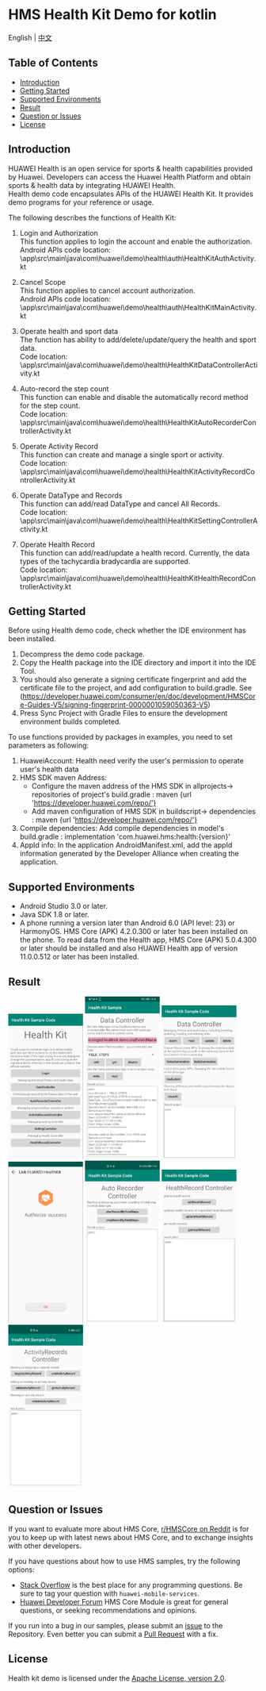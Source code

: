 # HMS Health Kit Demo for kotlin
English | [中文](https://github.com/HMS-Core/hms-health-demo-kotlin/blob/master/README_ZH.md)
## Table of Contents

 * [Introduction](#introduction)
 * [Getting Started](#getting-started)
 * [Supported Environments](#supported-environments)
 * [Result](#result)
 * [Question or Issues](#question-or-issues)
 * [License](#license)

## Introduction
HUAWEI Health is an open service for sports & health capabilities provided by Huawei. Developers can access the Huawei Health Platform and obtain sports & health data by integrating HUAWEI Health.   
Health demo code encapsulates APIs of the HUAWEI Health Kit. It provides demo programs for your reference or usage.   

The following describes the functions of Health Kit:  
1)  Login and Authorization  
This function applies to login the account and enable the authorization.  
Android APIs code location:  \app\src\main\java\com\huawei\demo\health\auth\HealthKitAuthActivity.kt   

2)  Cancel Scope  
This function applies to cancel account authorization.  
Android APIs code location:  \app\src\main\java\com\huawei\demo\health\auth\HealthKitMainActivity.kt   
    
3)  Operate health and sport data  
The function has ability to add/delete/update/query the health and sport data.  
Code location: \app\src\main\java\com\huawei\demo\health\HealthKitDataControllerActivity.kt   
    
4) Auto-record the step count  
This function can enable and disable the automatically record method for the step count.  
Code location: \app\src\main\java\com\huawei\demo\health\HealthKitAutoRecorderControllerActivity.kt   
    
5) Operate Activity Record   
This function can create and manage a single sport or activity.  
Code location:  \app\src\main\java\com\huawei\demo\health\HealthKitActivityRecordControllerActivity.kt   
    
6) Operate DataType and Records  
This function can add/read DataType and cancel All Records.   
Code location:  \app\src\main\java\com\huawei\demo\health\HealthKitSettingControllerActivity.kt 
    
7) Operate Health Record  
This function can add/read/update a health record. Currently, the data types of the tachycardia bradycardia are supported.   
Code location:  \app\src\main\java\com\huawei\demo\health\HealthKitHealthRecordControllerActivity.kt   

## Getting Started
Before using Health demo code, check whether the IDE environment has been installed. 
1. Decompress the demo code package.    
2. Copy the Health package into the IDE directory and import it into the IDE Tool.
3. You should also generate a signing certificate fingerprint  and add the certificate file to the project, and add configuration to build.gradle. See (https://developer.huawei.com/consumer/en/doc/development/HMSCore-Guides-V5/signing-fingerprint-0000001059050363-V5)
4. Press Sync Project with Gradle Files to ensure the development environment builds completed.

To use functions provided by packages in examples, you need to set parameters as following:
1. HuaweiAccount: Health need verify the user's permission to operate user's health data
2. HMS SDK maven Address:
    * Configure the maven address of the HMS SDK in allprojects-> repositories of project's build.gradle : maven {url 'https://developer.huawei.com/repo/'}
    * Add maven configuration of HMS SDK in buildscript-> dependencies : maven {url 'https://developer.huawei.com/repo/'}
3. Compile dependencies: Add compile dependencies in model's build.gradle : implementation 'com.huawei.hms:health:{version}'
4. AppId info: In the application AndroidManifest.xml, add the appId information generated by the Developer Alliance when creating the application.

## Supported Environments
* Android Studio 3.0 or later.
* Java SDK 1.8 or later.
* A phone running a version later than Android 6.0 (API level: 23) or HarmonyOS. HMS Core (APK) 4.2.0.300 or later has been installed on the phone. To read data from the Health app, HMS Core (APK) 5.0.4.300 or later should be installed and also HUAWEI Health app of version 11.0.0.512 or later has been installed.

## Result
   <img src="images/result_1.png" width = 30% height = 30%> <img src="images/result_5.png" width = 30% height = 30%>
   <img src="images/result_2.png" width = 30% height = 30%> <img src="images/result_6.png" width = 30% height = 30%>
   <img src="images/result_3.png" width = 30% height = 30%> <img src="images/result_7.png" width = 30% height = 30%>
   <img src="images/result_4.png" width = 30% height = 30%> 
   
   
## Question or Issues
If you want to evaluate more about HMS Core, [r/HMSCore on Reddit](https://www.reddit.com/r/HuaweiDevelopers/) is for you to keep up with latest news about HMS Core, and to exchange insights with other developers.

If you have questions about how to use HMS samples, try the following options:
- [Stack Overflow](https://stackoverflow.com/questions/tagged/huawei-mobile-services) is the best place for any programming questions. Be sure to tag your question with 
`huawei-mobile-services`.
- [Huawei Developer Forum](https://forums.developer.huawei.com/forumPortal/en/home?fid=0101187876626530001) HMS Core Module is great for general questions, or seeking recommendations and opinions.

If you run into a bug in our samples, please submit an [issue](https://github.com/HMS-Core/hms-health-demo-kotlin/issues) to the Repository. Even better you can submit a [Pull Request](https://github.com/HMS-Core/hms-health-demo/pulls) with a fix.
	
##  License
   Health kit demo is licensed under the [Apache License, version 2.0](http://www.apache.org/licenses/LICENSE-2.0).
